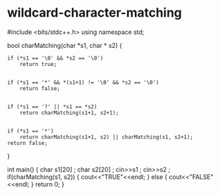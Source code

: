 # wildcard-character-matching
#include <bits/stdc++.h>
using namespace std;
 
bool charMatching(char *s1, char * s2)
{
    
    if (*s1 == '\0' && *s2 == '\0')
        return true;
 
    
    if (*s1 == '*' && *(s1+1) != '\0' && *s2 == '\0')
        return false;
 

    if (*s1 == '?' || *s1 == *s2)
        return charMatching(s1+1, s2+1);
 
    
    if (*s1 == '*')
        return charMatching(s1+1, s2) || charMatching(s1, s2+1);
    return false;
}
 
int main()
{
    char s1[20] ;
    char s2[20] ;
    cin>>s1 ;
    cin>>s2 ;
    if(charMatching(s1, s2))
    {
        cout<<"TRUE"<<endl;
    }
    else
    {
        cout<<"FALSE"<<endl;
    }
    return 0;
}
